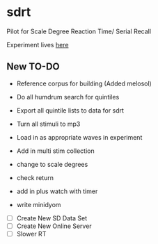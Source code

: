 # sdrt

Pilot for Scale Degree Reaction Time/ Serial Recall

Experiment lives [here](https://musiccog.lsu.edu/sdrt/sdrt.html)

## New TO-DO

- Reference corpus for building (Added melosol) 
- Do all humdrum search for quintiles
- Export all quintile lists to data for sdrt 
- Turn all stimuli to mp3 
- Load in as appropriate waves in experiment 

- Add in multi stim collection
- change to scale degrees
- check return 
- add in plus watch with timer
- write minidyom 

* [ ] Create New SD Data Set
* [ ] Create New Online Server 
* [ ] Slower RT 

